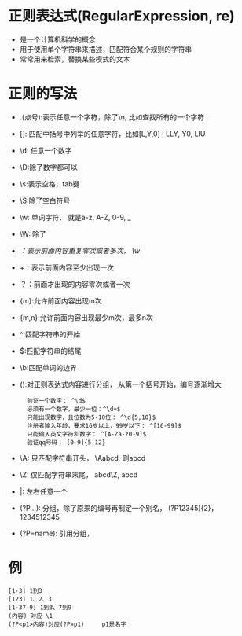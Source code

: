 # 正则表达式(RegularExpression, re)
- 是一个计算机科学的概念
- 用于使用单个字符串来描述，匹配符合某个规则的字符串
- 常常用来检索，替换某些模式的文本

# 正则的写法
- .(点号):表示任意一个字符，除了\n, 比如查找所有的一个字符 \.
- []: 匹配中括号中列举的任意字符，比如[L,Y,0] , LLY, Y0, LIU
- \d: 任意一个数字
- \D:除了数字都可以
- \s:表示空格，tab键
- \S:除了空白符号
- \w: 单词字符， 就是a-z, A-Z, 0-9, _
- \W: 除了
- *：表示前面内容重复零次或者多次， \w*
- +：表示前面内容至少出现一次
- ？：前面才出现的内容零次或者一次
- {m}:允许前面内容出现m次
- {m,n}:允许前面内容出现最少m次，最多n次
- ^:匹配字符串的开始
- $:匹配字符串的结尾
- \b:匹配单词的边界
- ():对正则表达式内容进行分组， 从第一个括号开始，编号逐渐增大
    
        验证一个数字： ^\d$
        必须有一个数字，最少一位：^\d+$
        只能出现数字，且位数为5-10位： ^\d{5,10}$
        注册者输入年龄，要求16岁以上，99岁以下： ^[16-99]$
        只能输入英文字符和数字： ^[A-Za-z0-9]$
        验证qq号码： [0-9]{5,12}
        
- \A: 只匹配字符串开头， \Aabcd, 则abcd
- \Z: 仅匹配字符串末尾， abcd\Z, abcd
- |: 左右任意一个
- (?P<name>...): 分组，除了原来的编号再制定一个别名， (?P<id>12345){2}， 1234512345
- (?P=name): 引用分组， 


# 例
    [1-3] 1到3
    [123] 1、2、3
    [1-37-9] 1到3、7到9
    (内容) 对应 \1
    (?P<p1>内容)对应(?P=p1)     p1是名字